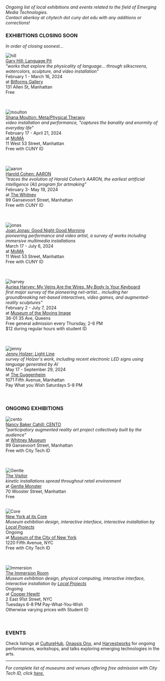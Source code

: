 _Ongoing list of local exhibitions and events related to the field of Emerging Media Technologies.    
Contact aberkoy at citytech dot cuny dot edu with any additions or corrections!_
  

### EXHIBITIONS CLOSING SOON    
_In order of closing soonest..._ 



![hill](https://bitforms.art/wp-content/uploads/2024/01/language-pit_filled-1-1024x686.png)  
[Gary Hill: Language Pit](https://bitforms.art/exhibition/gary-hill-language-pit/)  
_"works that explore the physicality of language... through silkscreens, watercolors, sculpture, and video installation"_  
February 1 - March 16, 2024  
at [Bitforms Gallery](https://bitforms.art/)     
131 Allen St, Manhattan   
Free    
<br/><br/>
 
  ![moulton](https://www.moma.org/d/assets/W1siZiIsIjIwMjQvMDEvMTgvMXNyeXdueXJhcl8wMV8xOF8yNF9TaGFuYV9Nb3VsdG9uX01ldGFfUGh5c2ljYWxfVGhlcmFweV9NREVfSGVyb19JbWFnZS5qcGciXSxbInAiLCJjb252ZXJ0IiwiLXF1YWxpdHkgOTAgLXJlc2l6ZSAyMDAweDIwMDBcdTAwM2UiXV0/01-18-24_Shana-Moulton-Meta:Physical-Therapy_MDE-Hero-Image.jpg?sha=6acdfe0f0db9c74c)  
  [Shana Moulton: Meta/Physical Therapy](https://www.moma.org/calendar/exhibitions/5644)  
  _video installation and performance, "captures the banality and enormity of everyday life"_    
  February 17 - April 21, 2024    
  at [MoMA](https://www.moma.org/)  
  11 West 53 Street, Manhattan  
  Free with CUNY ID    
  <br/><br/>

  ![aaron](https://whitneymedia.org/assets/image/829947/large_T_2023_208_cropped.jpg)  
  [Harold Cohen: AARON](https://whitney.org/exhibitions/harold-cohen-aaron)  
  _"traces the evolution of Harold Cohen’s AARON, the earliest artificial intelligence (AI) program for artmaking"_    
 February 3- May 19, 2024    
  at [The Whitney](https://whitney.org/)  
  99 Gansevoort Street, Manhattan  
  Free with CUNY ID    
  <br/><br/>

![jonas](https://www.moma.org/d/assets/W1siZiIsIjIwMjEvMDkvMjgvbnZ2eGRpOXdxX0RvdWJsZUx1bmFyRG9nX1ZpZGVvU3RpbGwuanBnIl0sWyJwIiwiY29udmVydCIsIi1xdWFsaXR5IDkwIC1yZXNpemUgMjAwMHgyMDAwXHUwMDNlIl1d/DoubleLunarDog_VideoStill.jpg?sha=483cff569078b568)  
  [Joan Jonas: Good Night Good Morning](https://www.moma.org/calendar/exhibitions/5367)  
  _pioneering performance and video artist, a survey of works including immersive multimedia installations_    
  March 17 - July 6, 2024    
  at [MoMA](https://www.moma.org/)  
  11 West 53 Street, Manhattan  
  Free with CUNY ID    
  <br/><br/>

  ![harvey](https://movingimage.org/wp-content/uploads/2023/06/Auriea.jpg)  
  [Auriea Harvey: My Veins Are the Wires, My Body Is Your Keyboard](https://movingimage.org/event/auriea-harvey/)  
  _first major survey of the pioneering net-artist... including her groundbreaking net-based interactives, video games, and augmented-reality sculptures"_    
  February 2 - July 7, 2024    
  at [Museum of the Moving Image](https://movingimage.us/event/global-mode/)  
  36-01 35 Ave, Queens    
  Free general admission every Thursday, 2-6 PM    
  $12 during regular hours with student ID    
  <br/><br/>

  ![jenny](https://www.guggenheim.org/wp-content/uploads/2023/12/gen-press-mockup-installation-holzer-led.jpg)  
  [Jenny Holzer: Light Line](https://www.guggenheim.org/exhibition/jenny-holzer)  
  _survey of Holzer's work, including recent electronic LED signs using language generated by AI_    
  May 17 - September 29, 2024    
  at [The Guggenheim](https://www.guggenheim.org/)  
  1071 Fifth Avenue, Manhattan  
  Pay What you Wish Saturdays 5-8 PM  
  <br/><br/>
 

### ONGOING EXHIBITIONS 
![cento](https://whitneymedia.org/assets/image/829165/large_RS73494_Nancy_Baker_Cahill_Cento_sketch.jpg)  
[Nancy Baker Cahill: CENTO](https://whitney.org/exhibitions/cento)     
_"participatory augmented reality art project collectively built by the audience"_  
at [Whitney Museum](https://whitney.org/)    
99 Gansevoort Street, Manhattan  
Free with City Tech ID  
<br/><br/>


![Gentle](https://video-images.vice.com/_uncategorized/1540831407391-Gentle-Monster-New-York-FS_1.jpeg?resize=1575:*)      
[The Visitor](https://garage.vice.com/en_us/article/bj49n8/gentle-monster-sunglasses-store)    
_kinetic installations spread throughout retail environment_          
at [Gentle Monster](https://www.gentlemonster.com/)      
70 Wooster Street, Manhattan  
Free
<br/><br/> 

![Core](https://untappedcities.com/wp-content/uploads/2016/11/New-York-At-Its-Core-Exhibition-Museum-of-the-City-of-New-York-408.jpg)  
[New York at its Core](http://thecreatorsproject.vice.com/blog/redesign-new-york-city-museum-experience)    
_Museum exhibition design, interactive interface, interactive installation by [Local Projects](http://localprojects.com)_  
Ongoing      
at [Museum of the City of New York](http://mcny.org/nyatitscore)    
1220 Fifth Avenue, NYC  
Free with City Tech ID      
 <br/><br/>

![Immersion](https://www.cooperhewitt.org/wp-content/uploads/2014/10/Instagram_slider_2001w-e1456870197713.jpg)    
[The Immersion Room](https://www.cooperhewitt.org/events/current-exhibitions/immersion-room/)   
_Museum exhibition design, physical computing, interactive interface, interactive installation by [Local Projects](http://localprojects.com)_    
Ongoing       
at [Cooper Hewitt](http://www.cooperhewitt.org)   
2 East 91st Street, NYC  
Tuesdays 6-8 PM Pay-What-You-Wish   
Otherwise varying prices with Student ID    
  <br/><br/>     
         


### EVENTS      

Check listings at [CultureHub](https://www.culturehub.org/events), [Onassis Onx](https://www.onx.studio/onx-public-programs), and [Harvestworks](https://www.harvestworks.org/) for ongoing performances, workshops, and talks exploring emerging technologies in the arts.


  
------- 
  
_For complete list of museums and venues offering free admission with City Tech ID, click [here.](https://www.cuny.edu/academics/current-initiatives/cuny-arts/#p9)_
  
  

   
